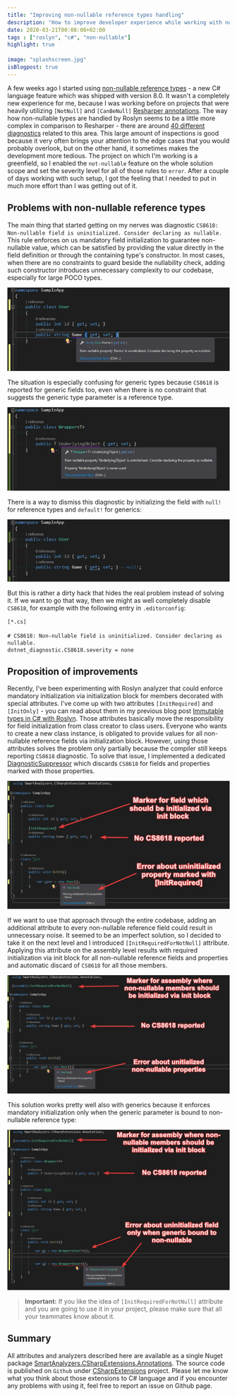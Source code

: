 ```yaml
---
title: "Improving non-nullable reference types handling"
description: "How to improve developer experience while working with non-nullable references"
date: 2020-03-21T00:08:00+02:00
tags : ["roslyn", "c#", "non-nullable"]
highlight: true

image: "splashscreen.jpg"
isBlogpost: true
---
```


A few weeks ago I started using [non-nullable reference types](/post/non-nullable-references-in-dotnet-core/) - a new C# language feature which was shipped with version 8.0. It wasn't a completely new experience for me, because I was working before on projects that were heavily utilizing `[NotNull]` and `[CanBeNull]` [Resharper annotations](http://localhost:1313/post/hunt-your-bugs-design-time/). The way how non-nullable types are handled by Roslyn seems to be a little more complex in comparison to Resharper - there are around [40 different diagnostics](https://gist.github.com/cezarypiatek/f56c671c6f634aab285a88095488c1de) related to this area. This large amount of inspections is good because it very often brings your attention to the edge cases that you would probably overlook, but on the other hand, it sometimes makes the development more tedious. The project on which I'm working is a greenfield, so I enabled the `not-nullable` feature on the whole solution scope and set the severity level for all of those rules to `error`. After a couple of days working with such setup, I got the feeling that I needed to put in much more effort than I was getting out of it.


## Problems with non-nullable reference types

The main thing that started getting on my nerves was diagnostic `CS8618: Non-nullable field is uninitialized. Consider declaring as nullable.` This rule enforces on us mandatory field initialization to guarantee non-nullable value, which can be satisfied by providing the value directly in the field definition or through the containing type's constructor. In most cases, when there are no constraints to guard beside the nullability check, adding such constructor introduces unnecessary complexity to our codebase, especially for large POCO types.

![](not_initialized.jpg)

The situation is especially confusing for generic types because `CS8618` is reported for generic fields too, even when there is no constraint that suggests the generic type parameter is a reference type.

![](generics.jpg)

There is a way to dismiss this diagnostic by initializing the field with `null!` for reference types and `default!` for generics:

![](initialization_hack.jpg)

But this is rather a dirty hack that hides the real problem instead of solving it. If we want to go that way, then we might as well completely disable `CS8618`, for example with the following entry in `.editorconfig`:

```editorconfig
[*.cs]

# CS8618: Non-nullable field is uninitialized. Consider declaring as nullable.
dotnet_diagnostic.CS8618.severity = none
```


## Proposition of improvements

Recently, I've been experimenting with Roslyn analyzer that could enforce mandatory initialization via initialization block for members decorated with special attributes. I've come up with two attributes `[InitRequired]` and `[InitOnly]` - you can read about them in my previous blog post [Immutable types in C# with Roslyn](/post/immutable-types-with-roslyn/). Those attributes basically move the responsibility for field initialization from class creator to class users. Everyone who wants to create a new class instance, is obligated to provide values for all non-nullable reference fields via initialization block. However, using those attributes solves the problem only partially because the compiler still keeps reporting `CS8618` diagnostic. To solve that issue, I implemented a dedicated [DiagnosticSuppressor](https://docs.microsoft.com/en-us/dotnet/api/microsoft.codeanalysis.diagnostics.diagnosticsuppressor?view=roslyn-dotnet) which discards `CS8618` for fields and properties marked with those properties. 

![](init_required_improved.jpg)

If we want to use that approach through the entire codebase, adding an additional attribute to every non-nullable reference field could result in unnecessary noise. It seemed to be an imperfect solution, so I decided to take it on the next level and I introduced `[InitRequiredForNotNull]` attribute. Applying this attribute on the assembly level results with required initialization via init block for all non-nullable reference fields and properties and automatic discard of `CS8618` for all those members.

![](non_nullable_improved.jpg)

This solution works pretty well also with generics because it enforces mandatory initialization only when the generic parameter is bound to non-nullable reference type:

![](generics_improved.jpg)


> **Important:** If you like the idea of `[InitRequiredForNotNull]` attribute and you are going to use it in your project, please make sure that all your teammates know about it.



## Summary

All attributes and analyzers described here are available as a single Nuget package [SmartAnalyzers.CSharpExtensions.Annotations](https://www.nuget.org/packages/SmartAnalyzers.CSharpExtensions.Annotations/). The source code is published on `Github` under [CSharpExtensions](https://github.com/cezarypiatek/CSharpExtensions) project. Please let me know what you think about those extensions to C# language and if you encounter any problems with using it, feel free to report an issue on Github page.